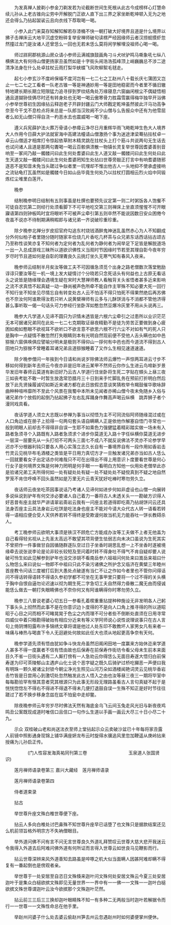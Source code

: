 <!-- { "loadSidebar": true } -->
　　为发真禅人披剃小参金刀剃发若为论截断世间生死根从此古今成榜样心灯慧命续儿孙从上老古锥向尘劳中开解脱门正欲人直下出三界之家坐断乾坤顿入无为之地还会得么乃拈起袈裟云且向衣线下荐取喝一喝。

　　小参入此门来莫存知解知解若存漆桶不快一朝打破大好境界且道是什么境界以拂子击禅床云大地平沉虚空粉碎复举安禅师破句读楞严经因缘师云者汉捞蚬摸虾忽然撞过龙门是汝诸人还曾恁么一回也无若未恁么莫将闲学解埋没祖师心喝一喝。

　　师过牂牁郡桃源山房众请小参师云满城旗鼓画角刁斗犬吠驴鸣马嘶象吼七纵八横佛法大有何待山僧更扬家丑虽然如是十字街头闹浩浩孤峰顶上峭巍巍总不涉二途清净法身在什么处卓拄杖云雨打梨华蛱蝶飞风吹柳絮毛毬走。

　　起七小参玄沙不度岭保福不度河岂有一七二七之工赵州八十载长庆七蒲团又岂止一七二七之工看者一队老古锥一等是神通妙用一等是田地稳密而今者里不循旧辙特地建长期长期立短限猛力追寻拶到罗纹结角处万缘寝息六窗幽闲根尘不偶疑悟相通且道猢狲伎俩尽时还有转身处也无喝一喝云傲寒骨力胜霜雪赢得梅华独早开浴佛小参举世尊初生因缘拈云释迦老子开辟封疆云门大师戡定乾坤虽然彼此汗马功高争奈至今干戈不息检点将来总是一队郎当汉败阙不少山僧与么告报众中还有为他雪屈者么如无山僧只得自浇一杓恶水去也震威喝一喝下座。

　　遵义兵宪薛护法火葬万骨请小参瘴云净尽日月重辉华雨飞飏乾坤生色大人境界大人作用今日薛大护法就宦海中高建法幢请山僧激扬个事为迷途津梁蓦拈拄杖卓一卓云山僧适才相席打令惊起依草附木精灵跳在拄杖头上打个筋斗共说两句无生话去也试问诸人且道是那两句聻喝一喝云百骸俱溃散一物镇长灵复举世尊因耆婆善别音响至一冢间乃敲一髑髅问曰此生何处耆婆曰此生人道又敲一髑髅问曰此生何处曰此生天道又敲一髑髅问曰此生何处耆婆罔知生处拈曰世尊旁敲正打言中有响耆婆随邪逐恶不是知音未免当头蹉过争似者里一坑埋却不惟出他古人一头地抑不使承虚接响之流钻龟打瓦虽然如是髑髅今日如山岳毕竟生何处乃以拄杖打圆相云烈火焰中同锻炼红尘堆里白莲开。

　　晚参

　　结制晚参明日结制有五则事虽是杜撰也要预先议定第一则二时粥饭各人饱餐不可徒自忍饥第二则经行处须看脚下不可平地吃交第三则禅床上坐直须惺惺不可开眼寱语第四则钟板鸣时宜将眼听不可被声尘牵引第五则卒然不能说因数日安众困倦今夜虽不说亦不待制期满稍暇即与诸兄弟一齐说破珍重珍重。

　　除夕晚参北禅分岁皮招官府勾追东村烧钱酒醉鬼神迷乱虽然赤心为人不知翻成分外何似柏子者里随分随时随家丰俭烧几片香吃几杯茶与众兄弟东话西话拈古颂古乃至称性谈笑亦复不知何者为定何者为乱何者为静何者为闹举足下足皆是解脱道场一出一入总成游戏三昧所以道欲识佛性义当观时节因缘时节若至其理自彰今夜年穷岁尽时节且道如何是自彰的理聻良久云挑灯坐久无寒气知有春风入夜来。

　　晚参师云结制半月矣汝等做工夫不可因循急须觅个出身之路老僧数次落堂勉励谆谆只要汝等在一机一境上发大疑情讨个分晓若只念死话头有何益也上古原无看话头之说皆是随缘理会遇境生疑在宋时大慧禅师教人看触背关头省悟者甚多近来影响之流不求真悟不起真疑一动一静尚被声色所牵不能自作主宰殊不知必要大死一回行不知行坐不知坐见尽情忘自有转变处古人云不怕活不得只怕死不得果然绝后再苏佛也不奈汝何阿谁欺得汝若只听人说黄檗禅师有云多与儿酥饼消与不消都不管他济得甚么事听取一偈一句话头可力参经行坐卧浑如憨忽然豆爆冷灰里不用从头说再三。

　　晚参大凡学道人见谛不圆只为识情未透皆是六根六尘牵引之过患所以业识茫茫无本可据诸兄弟同在此处一七二七克期取证昼夜精勤不是徒为劳苦正要做到身心疲困如痴如憨眼不欲视耳不欲听口不欲言意不欲思六根不行六尘不对如有气的死人只是胸中一点疑情不散忽然打失眼睛则本有光明自然现前便不受他人舌头瞒也如中邑猕猴六窗俱唤俱应譬喻分明未是极则不得仰山一拶何有中邑也而今道流不得到古人田地只为猕猴不曾睡着耳诸兄弟且道猕猴睡着了又作么生相见速道速道。

　　除夕晚参僧问一年挨到今日请和尚说岁除佛法师云爆竹一声惊两耳进云寸步不移如何得到新年去师云今夜亦非是旧年进云某甲不然师云你作么生进云鸟啼新岁景华发旧年春师云莫道有新旧好乃云古人学道行住坐卧将生死二字贴在頞头上昼三夜三如丧考妣不敢一时暂生放逸常恐腊月三十日到来手忙脚乱务在预前打折明白然后放下此先贤操履诚切如斯近来诸方都在此日放假恣意谈笑猜枚举令羯鼓催华歌咏辞曲种种喧哗靡所不至此个风景在我蜀中本所未见闻者亦稀山僧今夜未免随乡入俗与诸兄弟作个放假的起倒乃拈起拂子左右乱挥踊身作舞高声喝云纵横　跳弄狮子者个漫同戏具看。

　　夜话学道人须立大志既以参禅为事当以彻悟为主不可同流俗阿师随缘混过或在人口角边或在册子上拾得一句两句套头语自瞒瞒人正是依他作解塞自悟门寻常也一般到明眼人前却去不得得非自误一生耶不如乘色力强健猛着精彩踏实做一场未有入路者急须寻个入路既有入路者急须求个进步你莫道无入路十字任纵横你莫道无进步一层深一层要先从一头打彻不可两头三面七不成八不就反说佛法不灵亦不论参学早迟亦不分根器利钝只要各人用心实落立志久长自有一番境界自有一段作用如香岩击竹灵云见桃华布毛酒楼之类皆是平日用力真切方才一旦触发诸兄弟亦当如古人恁么一回就要看女子出定话亦何难哉只不可在出得出不得上用意识卜度要看世尊是何心行女子是何境界文殊是何神力罔明是何手眼一一看明白方知他一伙用处老僧举此亦是验诸兄弟工夫所得何如一处有疑处处有疑一处不疑处处不疑傥真到不疑之地自然罗笼不肯住呼唤不回头虽然如是万里无片云青天犹好吃棒时寒勿劳久立。

　　夜话师云夜坐吃茶因事说话乃考诸人见谛何如进步何如非虚设也山僧一向展转多说纵说到驴年有何交涉必要诸人自己着力一番将古人未透关头一一勘破方识得人好恶昔有座主就华严讲请翠岩斋岩云我有一问座主若道得即吃斋乃拈胡饼问云还具法身否座主云具法身岩云吃饼是吃法身也座主不能对今请大众代古人转一语看若转得一语相应便合受人天供养若转不得终是受欺谩何故当机无力能吞吐一饼长教碍杀人。

　　考工晚参师云欲明大事须是铁汉不顾危亡方能成办汝等工夫做不上者无他盖为自己看得轻劣视从上先圣太高远不敢望其项背便生怯弱志向未决口虽说为生死其实不曾把作一件事做甘自因循随群逐队空过日子坐香时胡思乱想一上不坐香时遂被境缘牵去说张说李论是论非较长较短及至问着时转不得身吐不得气不肯自疑却要人说破可怜生如此见解参到驴年也没交涉胡不看南岳参六祖祖问何处来曰嵩岳来祖曰什么物恁么来曰说似一物即不中祖曰只此不染污诸佛之所护念又临济在黄檗三年睦州首座教令问话三度被打后到大愚处点破遂有当仁不让之作如今者里也不管你问得话问不得话转得语转不得语久参初学都不可坐在无事甲里只要将一个过不得的关头横于胸中自恨自逼勿论迟速以彻为期生死二字急切工夫自然得力昏散二魔无由而侵诚能恁么做去一朝打失眼睛佛也不奈你何又有阿谁瞒得你时寒勿劳久立。

　　晚参三八普说老婆心切五日一参看孔着楔重重拈提种种施设无非发明各人己躬下事头头上彻然而此事不是在你意识边卜度得的不是向人口角上推寻得的所以道昭昭于心目之问而相不可睹晃晃于色尘之内而理不可分者些不倒断处直须在日用寻常四威仪中着只眼勘得破始有相应分近来有等义学阿师说心说性说理说事只在古人言句上倚阴博阳露布许多锦绣文章将谓是他过人处东印不敢教坏人家男女凡有来者一味痛与棒热与喝直下令人无迴避处何故如此任大也须从地起更高争奈有天何。

　　晚参学道先须有悟由犹如争斗快龙舟虽然旧阁闲田地一度赢来方始休迩来学道人甚多不得一度赢者不信有悟由故也后保寿在前保寿作街坊令看父母未生前本来面目久不省一日街头遇有二人厮打傍有一人急劝云你得恁么无面目寿遂大悟归白前保寿遂为印可茶陵郁山主遇庐山化士说个恶字疑之既久后骑驴过桥吃攧恶一声便曰我有明珠一颗久被诸尘封锁今朝尘净光生照见山河万朵如酒楼闻艳词灵云见桃华香岩击竹皆是日尝用心到激切处忽然触发此古人悟入之由也汝等昼三夜三一期将毕室中每每勘验罕有惬其意者究其根源只为此事无形段无理路虽看古人言句真疑不起于是恍恍惚惚左不得右不得进不得退不得未几便打退鼓自误一生殊不知正是好时节往往蹉过了若不换步移身念兹在兹不怕瓮中走却鳖。

　　除夜晚参师云年穷岁尽时佛法天然有海底金乌飞云间玉兔走风光旧与新夜夜鸡鸣丑公案既现成道时唯信口且信口一句作么生道以手画一画云大尽三十日小尽二十九。

　　示众
双桂破山老和尚送法衣至师上堂拈起示众云卖破沙盆已十年每将家丑露人前镜中照影通身现锦上铺华满座妍龙布云时旋得水骥追风里忽加鞭遥从庚岭拈来授痛为儿孙启正传。

　　　　　(门人性容发海真祐同刊第三卷
　　　　　　　　　玉泉道人张国贤识)

　　莲月禅师语录卷第三
嘉兴大藏经　莲月禅师语录


　　莲月禅师语录卷第四

　　侍者道束录

　　拈古

　　举世尊升座文殊白椎世尊便下座。

　　拈云人多向白椎处讨巴鼻殊不知世尊升座早已话堕了也文殊只是据款结案还见么机前领旨格外明宗方不失衲僧眼目。

　　举外道问佛不问有言不问无言世尊良久外道礼拜赞叹云世尊大慈大悲开我迷云令我得入外道去后阿难问佛外道有何所证而言得入世尊云如世良马见鞭影而行。

　　拈云世尊深辨来风外道善知去路虽是啐啄之机大似当面瞒人因甚阿难却瞒不得复有一番起倒也是傍观者亲。

　　举世尊于一处安居至自恣日文殊倏来迦叶问文殊何处安居文殊云今夏三处安居迦叶于是集众白槌欲摈文殊即见无量世界一一界中有一一佛一一文殊一一迦叶白槌欲摈文殊世尊谓迦叶云汝今欲摈那个文殊迦叶茫然。

　　拈云前三三后三三换却迦叶眼睛殊不知一有多种二无两般当时迦叶若解据令而行一一世尊一一文殊性命总在他手里。

　　举赵州问婆子什么处去婆云偷赵州笋去州云忽遇赵州时如何婆便掌州便休。


